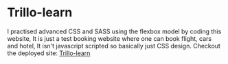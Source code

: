 # Trillo-learn
I practised advanced CSS and SASS using the flexbox model by coding this website, It is just a test booking website where one can book flight, cars and hotel, It isn't javascript scripted so basically just CSS design. 
Checkout the deployed site: [Trillo-learn](https://trillo-learn.netlify.app/)
